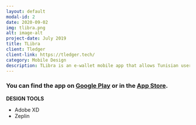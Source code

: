 ```yaml
---
layout: default
modal-id: 2
date: 2020-09-02
img: tlibra.png
alt: image-alt
project-date: July 2019
title: TLibra
client: Tledger
client-link: https://tledger.tech/
category: Mobile Design
description: TLibra is an e-wallet mobile app that allows Tunisian users to send and receive money and pay bills, all from one single place!
---
```

### You can find the app on [Google Play](https://play.google.com/store/apps/details?id=com.tledger.tlibra) or in the [App Store](https://apps.apple.com/tm/app/tlibra/id1478393723).

**DESIGN TOOLS** 
- Adobe XD
- Zeplin


